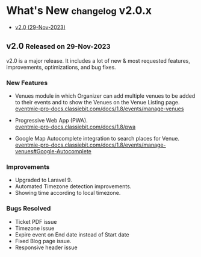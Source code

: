 # What's New <small>changelog</small> v2.0.x

- [v2.0 (29-Nov-2023)](#v2.0)

<a name="v2.0"></a> 
## v2.0 <small>Released on 29-Nov-2023</small>

v2.0 is a major release. It includes a lot of new & most requested features, improvements, optimizations, and bug fixes.


### New Features

- Venues module in which Organizer can add multiple venues to be added to their events and to show the Venues on the Venue Listing page.<br>
[eventmie-pro-docs.classiebit.com/docs/1.8/events/manage-venues](https://eventmie-pro-docs.classiebit.com/docs/1.8/events/manage-venues)

- Progressive Web App (PWA).<br>
[eventmie-pro-docs.classiebit.com/docs/1.8/pwa](https://eventmie-pro-docs.classiebit.com/docs/1.8/pwa)

- Google Map Autocomplete integration to search places for Venue.<br>
[eventmie-pro-docs.classiebit.com/docs/1.8/events/manage-venues#Google-Autocomplete](https://eventmie-pro-docs.classiebit.com/docs/1.8/events/manage-venues#Google-Autocomplete)


### Improvements

- Upgraded to Laravel 9.
- Automated Timezone detection improvements.
- Showing time according to local timezone.


### Bugs Resolved

- Ticket PDF issue
- Timezone issue
- Expire event on End date instead of Start date
- Fixed Blog page issue.
- Responsive header issue